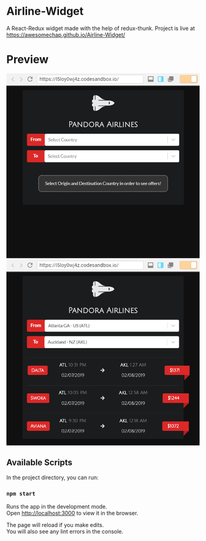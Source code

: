 # Airline-Widget
A React-Redux widget made with the help of redux-thunk.
Project is live at https://awesomechap.github.io/Airline-Widget/

# Preview

![alt text](public/images/image1.PNG "Input File")   
![alt text](public/images/image2.PNG "Input File")   

## Available Scripts

In the project directory, you can run:

### `npm start`

Runs the app in the development mode.<br>
Open [http://localhost:3000](http://localhost:3000) to view it in the browser.

The page will reload if you make edits.<br>
You will also see any lint errors in the console.
